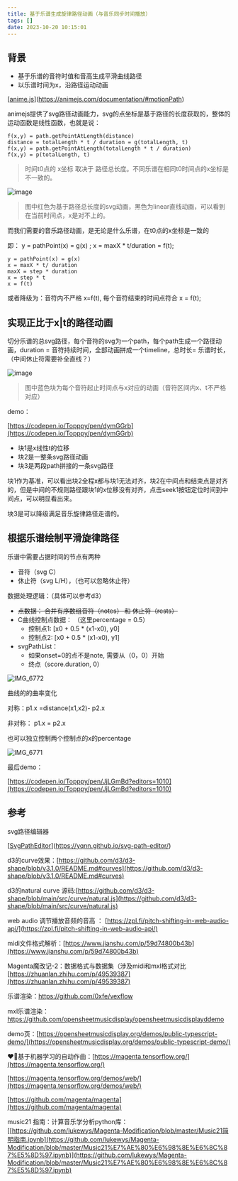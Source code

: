 ```yaml
---
title: 基于乐谱生成旋律路径动画（与音乐同步时间播放）
tags: []
date: 2023-10-20 10:15:01
---
```


## 背景

- 基于乐谱的音符时值和音高生成平滑曲线路径
- 以乐谱时间为x，沿路径运动动画

[[anime.js](https://animejs.com/documentation/#motionPath)](https://animejs.com/documentation/#motionPath)

animejs提供了svg路径动画能力，svg的点坐标是基于路径的长度获取的，整体的运动函数是线性函数，也就是说： 

```tsx
f(x,y) = path.getPointAtLength(distance) 
distance = totalLength * t / duration = g(totalLength, t)
f(x,y) = path.getPointAtLength(totalLength * t / duration)
f(x,y) = p(totalLength, t)
```

> 时间t0点的 x坐标 取决于 路径总长度。不同乐谱在相同t0时间点的x坐标是不一致的。

![image](https://user-images.githubusercontent.com/9689442/178916875-0fa5b1e0-0f87-4c23-a059-649844474d89.png)

> 图中红色为基于路径总长度的svg动画，黑色为linear直线动画，可以看到在当前时间点，x是对不上的。


而我们需要的音乐路径动画，是无论是什么乐谱，在t0点的x坐标是一致的

即： y = pathPoint(x) = g(x)  ; x = maxX * t/duration = f(t); 

```tsx
y = pathPoint(x) = g(x)  
x = maxX * t/ duration
maxX = step * duration
x = step * t 
x = f(t)
```

或者降级为：音符内不严格 x=f(t), 每个音符结束的时间点符合 x = f(t);

## 实现正比于x|t的路径动画

切分乐谱的总svg路径，每个音符的svg为一个path，每个path生成一个路径动画，duration =  音符持续时间，全部动画拼成一个timeline，总时长= 乐谱时长， （中间休止符需要补全直线？）

![image](https://user-images.githubusercontent.com/9689442/178916875-0fa5b1e0-0f87-4c23-a059-649844474d89.png)

> 图中蓝色块为每个音符起止时间点与x对应的动画（音符区间内x、t不严格对应）

demo：

[https://codepen.io/Topppy/pen/dymGGrb](https://codepen.io/Topppy/pen/dymGGrb)

- 块1是x线性t的位移
- 块2是一整条svg路径动画
- 块3是两段path拼接的一条svg路径

块1作为基准，可以看出块2全程x都与块1无法对齐，块2在中间点和结束点是对齐的，但是中间的不规则路径跟块1的x位移没有对齐，点击seek1按钮定位时间到中间点，可以明显看出来。

块3是可以降级满足音乐旋律路径走谱的。

## 根据乐谱绘制平滑旋律路径

乐谱中需要占据时间的节点有两种

- 音符（svg C）
- 休止符（svg L/H），（也可以忽略休止符）

数据处理逻辑：（具体可以参考d3）

- ~~点数据： 合并有序数组音符（notes） 和 休止符（rests）~~
- C曲线控制点数据： （这里percentage = 0.5）
    - 控制点1:  [x0 + 0.5 * (x1-x0), y0]
    - 控制点2:  [x0 + 0.5 * (x1-x0), y1]
- svgPathList：
    - 如果onset=0的点不是note, 需要从（0，0）开始
    - 终点（score.duration, 0）


![IMG_6772](https://user-images.githubusercontent.com/9689442/178715028-ec64e731-fc7b-4379-8e8a-28df7e89abbc.jpg)

曲线的的曲率变化

对称：p1.x =distance(x1,x2)- p2.x

非对称： p1.x = p2.x

也可以独立控制两个控制点的x的percentage

![IMG_6771](https://user-images.githubusercontent.com/9689442/178714998-b3e4cc27-da83-47ac-b1db-8a23ca85326b.jpg)


最后demo：

[https://codepen.io/Topppy/pen/JjLGmBd?editors=1010](https://codepen.io/Topppy/pen/JjLGmBd?editors=1010)

## 参考

svg路径编辑器

[[SvgPathEditor](https://yqnn.github.io/svg-path-editor/)](https://yqnn.github.io/svg-path-editor/)

d3的curve效果：[https://github.com/d3/d3-shape/blob/v3.1.0/README.md#curves](https://github.com/d3/d3-shape/blob/v3.1.0/README.md#curves)

d3的natural curve 源码:[https://github.com/d3/d3-shape/blob/main/src/curve/natural.js](https://github.com/d3/d3-shape/blob/main/src/curve/natural.js)

web audio 调节播放音频的音高 ： [https://zpl.fi/pitch-shifting-in-web-audio-api/](https://zpl.fi/pitch-shifting-in-web-audio-api/)

midi文件格式解析：[https://www.jianshu.com/p/59d74800b43b](https://www.jianshu.com/p/59d74800b43b)   

 Magenta魔改记-2：数据格式与数据集（涉及midi和mxl格式对比[https://zhuanlan.zhihu.com/p/49539387](https://zhuanlan.zhihu.com/p/49539387)

乐谱渲染：https://github.com/0xfe/vexflow

mxl乐谱渲染：https://github.com/opensheetmusicdisplay/opensheetmusicdisplayddemo

demo页：[https://opensheetmusicdisplay.org/demos/public-typescript-demo/](https://opensheetmusicdisplay.org/demos/public-typescript-demo/)

❤️‍🔥基于机器学习的自动作曲：[https://magenta.tensorflow.org/](https://magenta.tensorflow.org/)

[https://magenta.tensorflow.org/demos/web/](https://magenta.tensorflow.org/demos/web/)

[https://github.com/magenta/magenta](https://github.com/magenta/magenta)

music21 指南：计算音乐学分析python库：[[https://github.com/lukewys/Magenta-Modification/blob/master/Music21简明指南.ipynb](https://github.com/lukewys/Magenta-Modification/blob/master/Music21%E7%AE%80%E6%98%8E%E6%8C%87%E5%8D%97.ipynb)](https://github.com/lukewys/Magenta-Modification/blob/master/Music21%E7%AE%80%E6%98%8E%E6%8C%87%E5%8D%97.ipynb)
